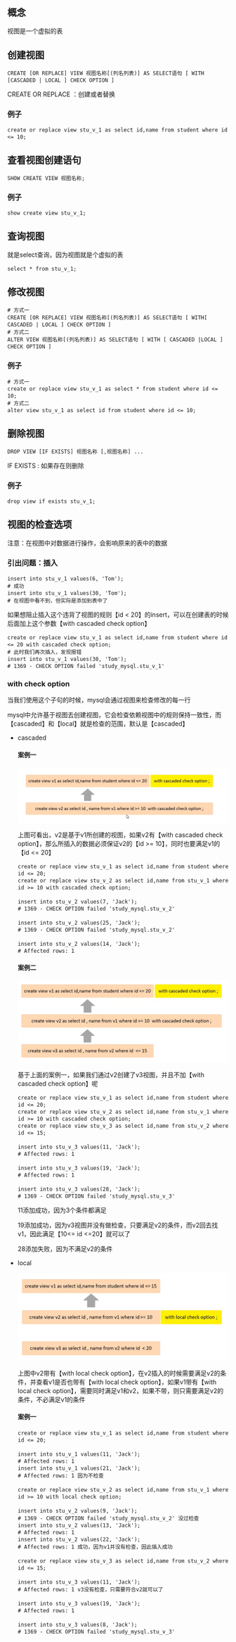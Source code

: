 ## 概念

视图是一个虚拟的表

## 创建视图

```mysql
CREATE [OR REPLACE] VIEW 视图名称[(列名列表)] AS SELECT语句 [ WITH [CASCADED | LOCAL ] CHECK OPTION ]
```

CREATE OR REPLACE ：创建或者替换

### 例子

```mysql
create or replace view stu_v_1 as select id,name from student where id <= 10;
```



## 查看视图创建语句

```mysql
SHOW CREATE VIEW 视图名称;
```

### 例子

```mysql
show create view stu_v_1;
```



## 查询视图

就是select查询，因为视图就是个虚拟的表

```mysql
select * from stu_v_1;
```



## 修改视图

```mysql
# 方式一
CREATE [OR REPLACE] VIEW 视图名称[(列名列表)] AS SELECT语句 [ WITH[ CASCADED | LOCAL ] CHECK OPTION ]
# 方式二
ALTER VIEW 视图名称[(列名列表)] AS SELECT语句 [ WITH [ CASCADED |LOCAL ] CHECK OPTION ]
```

### 例子

```mysql
# 方式一
create or replace view stu_v_1 as select * from student where id <= 10;
# 方式二
alter view stu_v_1 as select id from student where id <= 10;
```



## 删除视图

```mysql
DROP VIEW [IF EXISTS] 视图名称 [,视图名称] ...
```

IF EXISTS : 如果存在则删除

### 例子

```mysql
drop view if exists stu_v_1;
```



## 视图的检查选项

注意：在视图中对数据进行操作，会影响原来的表中的数据

### 引出问题：插入

```mysql
insert into stu_v_1 values(6, 'Tom');
# 成功
insert into stu_v_1 values(30, 'Tom');
# 在视图中看不到，但实际是添加到表中了
```

如果想阻止插入这个违背了视图的规则【id < 20】的insert，可以在创建表的时候后面加上这个参数【with cascaded check option】

```mysql
create or replace view stu_v_1 as select id,name from student where id <= 20 with cascaded check option;
# 此时我们再次插入，发现报错
insert into stu_v_1 values(30, 'Tom');
# 1369 - CHECK OPTION failed 'study_mysql.stu_v_1'
```



### with check option

当我们使用这个子句的时候，mysql会通过视图来检查修改的每一行

mysql中允许基于视图去创建视图，它会检查依赖视图中的规则保持一致性，而【cascaded】和【local】就是检查的范围，默认是【cascaded】

* cascaded

  #### 案例一

  ![image-20230419153225098](image/18.%E8%A7%86%E5%9B%BE/image-20230419153225098.png)

  上图可看出，v2是基于v1所创建的视图，如果v2有【with cascaded check option】，那么所插入的数据必须保证v2的【id >= 10】，同时也要满足v1的【id <= 20】

  ```mysql
  create or replace view stu_v_1 as select id,name from student where id <= 20;
  create or replace view stu_v_2 as select id,name from stu_v_1 where id >= 10 with cascaded check option;
  
  insert into stu_v_2 values(7, 'Jack');
  # 1369 - CHECK OPTION failed 'study_mysql.stu_v_2'
  
  insert into stu_v_2 values(25, 'Jack');
  # 1369 - CHECK OPTION failed 'study_mysql.stu_v_2'
  
  insert into stu_v_2 values(14, 'Jack');
  # Affected rows: 1
  ```

  

  #### 案例二

  ![image-20230419154301738](image/18.%E8%A7%86%E5%9B%BE/image-20230419154301738.png)
  
  基于上面的案例一，如果我们通过v2创建了v3视图，并且不加【with cascaded check option】呢
  
  ```mysql
  create or replace view stu_v_1 as select id,name from student where id <= 20;
  create or replace view stu_v_2 as select id,name from stu_v_1 where id >= 10 with cascaded check option;
  create or replace view stu_v_3 as select id,name from stu_v_2 where id <= 15;
  
  insert into stu_v_3 values(11, 'Jack');
  # Affected rows: 1
  
  insert into stu_v_3 values(19, 'Jack');
  # Affected rows: 1
  
  insert into stu_v_3 values(28, 'Jack');
  # 1369 - CHECK OPTION failed 'study_mysql.stu_v_3'
  ```
  
  11添加成功，因为3个条件都满足
  
  19添加成功，因为v3视图并没有做检查，只要满足v2的条件，而v2回去找v1，因此满足【10<= id <=20】就可以了
  
  28添加失败，因为不满足v2的条件
  
  

* local

  ![image-20230419161542186](image/18.%E8%A7%86%E5%9B%BE/image-20230419161542186.png)

  上图中v2带有【with local check option】，在v2插入的时候需要满足v2的条件，并查看v1是否也带有【with local check option】，如果v1带有【with local check option】，需要同时满足v1和v2，如果不带，则只需要满足v2的条件，不必满足v1的条件

  #### 案例一

  ```mysql
  create or replace view stu_v_1 as select id,name from student where id <= 20;
  
  insert into stu_v_1 values(11, 'Jack');
  # Affected rows: 1
  insert into stu_v_1 values(21, 'Jack');
  # Affected rows: 1 因为不检查
  
  create or replace view stu_v_2 as select id,name from stu_v_1 where id >= 10 with local check option;
  
  insert into stu_v_2 values(9, 'Jack');
  # 1369 - CHECK OPTION failed 'study_mysql.stu_v_2' 没过检查
  insert into stu_v_2 values(13, 'Jack');
  # Affected rows: 1
  insert into stu_v_2 values(22, 'Jack');
  # Affected rows: 1 成功，因为v1并没有检查，因此插入成功
  
  create or replace view stu_v_3 as select id,name from stu_v_2 where id <= 15;
  
  insert into stu_v_3 values(11, 'Jack');
  # Affected rows: 1 v3没有检查，只需要符合v2就可以了
  
  insert into stu_v_3 values(19, 'Jack');
  # Affected rows: 1
  
  insert into stu_v_3 values(8, 'Jack');
  # 1369 - CHECK OPTION failed 'study_mysql.stu_v_3'
  ```

  

  

